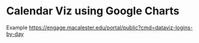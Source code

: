 #  Calendar Viz using Google Charts

Example https://engage.macalester.edu/portal/public?cmd=dataviz-logins-by-day

